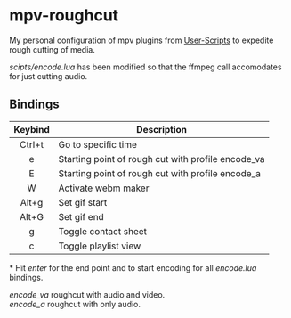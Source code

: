 # mpv-roughcut
My personal configuration of mpv plugins from [User-Scripts](https://github.com/mpv-player/mpv/wiki/User-Scripts) to expedite rough cutting of media.

*scipts/encode.lua* has been modified so that the ffmpeg call accomodates for just cutting audio.

## Bindings
| Keybind | Description |
| :---: | --- |
| Ctrl+t | Go to specific time |
| e | Starting point of rough cut with profile encode_va |
| E | Starting point of rough cut with profile encode_a |
| W | Activate webm maker |
| Alt+g | Set gif start |
| Alt+G | Set gif end |
| g | Toggle contact sheet |
| c | Toggle playlist view |

\* Hit *enter* for the end point and to start encoding for all *encode.lua* bindings.

*encode_va* roughcut with audio and video.  
*encode_a* roughcut with only audio.

